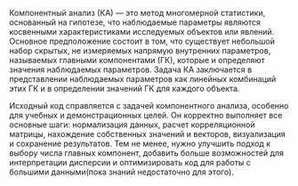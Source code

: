 Компонентный анализ (КА) — это метод многомерной статистики, основанный на гипотезе, что наблюдаемые параметры являются косвенными характеристиками исследуемых объектов или явлений. Основное предположение состоит в том, что существует небольшой набор скрытых, не измеряемых напрямую внутренних параметров, называемых главными компонентами (ГК), которые и определяют значения наблюдаемых параметров. Задача КА заключается в представлении наблюдаемых параметров как линейных комбинаций этих ГК и в определении значений ГК для каждого объекта.


Исходный  код  справляется с задачей компонентного анализа, особенно для учебных и демонстрационных целей. Он корректно выполняет все основные шаги: нормализация данных, расчет корреляционной матрицы, нахождение собственных значений и векторов, визуализация и сохранение результатов. Тем не менее, нужно улучшить подход к выбору числа главных компонент, добавить больше возможностей для интерпретации дисперсии и оптимизировать код для работы с большими данными(пока знаний недостаточно для этого).
